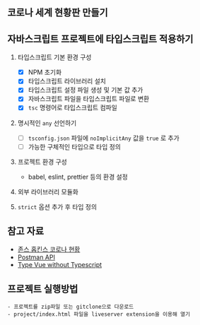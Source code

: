 ## 코로나 세계 현황판 만들기

## 자바스크립트 프로젝트에 타입스크립트 적용하기
1. 타입스크립트 기본 환경 구성
    - [x] NPM 초기화
    - [x] 타입스크립트 라이브러리 설치
    - [x] 타입스크립트 설정 파일 생성 및 기본 값 추가
    - [x] 자바스크립트 파일을 타입스크립트 파일로 변환
    - [x] `tsc` 명령어로 타입스크립트 컴파일

2. 명시적인 `any` 선언하기
    - [ ] `tsconfig.json` 파일에 `noImplicitAny` 값을 `true` 로 추가
    - [ ] 가능한 구체적인 타입으로 타입 정의

3. 프로젝트 환경 구성
    - babel, eslint, prettier 등의 환경 설정

4. 외부 라이브러리 모듈화

5. `strict` 옵션 추가 후 타입 정의

## 참고 자료

- [존스 홉킨스 코로나 현황](https://www.arcgis.com/apps/opsdashboard/index.html#/bda7594740fd40299423467b48e9ecf6)
- [Postman API](https://documenter.getpostman.com/view/10808728/SzS8rjbc?version=latest#27454960-ea1c-4b91-a0b6-0468bb4e6712)
- [Type Vue without Typescript](https://blog.usejournal.com/type-vue-without-typescript-b2b49210f0b)

## 프로젝트 실행방법
    - 프로젝트를 zip파일 또는 gitclone으로 다운로드
    - project/index.html 파일을 liveserver extension을 이용해 열기